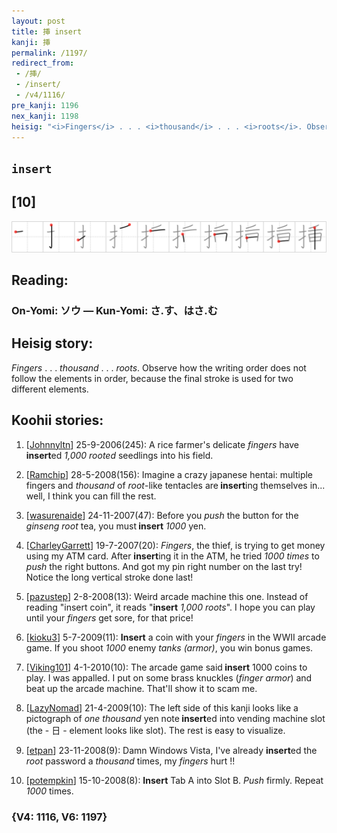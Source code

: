 ```yaml
---
layout: post
title: 挿 insert
kanji: 挿
permalink: /1197/
redirect_from:
 - /挿/
 - /insert/
 - /v4/1116/
pre_kanji: 1196
nex_kanji: 1198
heisig: "<i>Fingers</i> . . . <i>thousand</i> . . . <i>roots</i>. Observe how the writing order does not follow the elements in order, because the final stroke is used for two different elements."
---
```


## `insert`

## [10]

<div class="stroke"><img src="../images/E68CBF.png" /></div>

## Reading:

### On-Yomi: ソウ &mdash; Kun-Yomi: さ.す、はさ.む

## Heisig story:

<i>Fingers</i> . . . <i>thousand</i> . . . <i>roots</i>. Observe how the writing order does not follow the elements in order, because the final stroke is used for two different elements.

## Koohii stories:

1) [<a href="http://kanji.koohii.com/profile/Johnnyltn">Johnnyltn</a>] 25-9-2006(245): A rice farmer&#039;s delicate <em>fingers</em> have<strong> insert</strong>ed <em>1,000 rooted</em> seedlings into his field.

2) [<a href="http://kanji.koohii.com/profile/Ramchip">Ramchip</a>] 28-5-2008(156): Imagine a crazy japanese hentai: multiple fingers and <em>thousand</em> of <em>root</em>-like tentacles are<strong> insert</strong>ing themselves in... well, I think you can fill the rest.

3) [<a href="http://kanji.koohii.com/profile/wasurenaide">wasurenaide</a>] 24-11-2007(47): Before you <em>push</em> the button for the <em>ginseng root</em> tea, you must<strong> insert</strong> <em>1000</em> yen.

4) [<a href="http://kanji.koohii.com/profile/CharleyGarrett">CharleyGarrett</a>] 19-7-2007(20): <em>Fingers</em>, the thief, is trying to get money using my ATM card. After <strong>insert</strong>ing it in the ATM, he tried <em>1000 times</em> to <em>push</em> the right buttons. And got my pin right number on the last try! Notice the long vertical stroke done last!

5) [<a href="http://kanji.koohii.com/profile/pazustep">pazustep</a>] 2-8-2008(13): Weird arcade machine this one. Instead of reading &quot;insert coin&quot;, it reads &quot;<strong>insert</strong> <em>1,000 roots</em>&quot;. I hope you can play until your <em>fingers</em> get sore, for that price!

6) [<a href="http://kanji.koohii.com/profile/kioku3">kioku3</a>] 5-7-2009(11): <strong>Insert</strong> a coin with your <em>fingers</em> in the WWII arcade game. If you shoot <em>1000</em> enemy <em>tanks (armor)</em>, you win bonus games.

7) [<a href="http://kanji.koohii.com/profile/Viking101">Viking101</a>] 4-1-2010(10): The arcade game said<strong> insert</strong> 1000 coins to play. I was appalled. I put on some brass knuckles (<em>finger armor</em>) and beat up the arcade machine. That&#039;ll show it to scam me.

8) [<a href="http://kanji.koohii.com/profile/LazyNomad">LazyNomad</a>] 21-4-2009(10): The left side of this kanji looks like a pictograph of <em>one thousand</em> yen note<strong> insert</strong>ed into vending machine slot (the - 日 - element looks like slot). The rest is easy to visualize.

9) [<a href="http://kanji.koohii.com/profile/etpan">etpan</a>] 23-11-2008(9): Damn Windows Vista, I&#039;ve already <strong>insert</strong>ed the <em>root</em> password a <em>thousand</em> times, my <em>fingers</em> hurt !!

10) [<a href="http://kanji.koohii.com/profile/potempkin">potempkin</a>] 15-10-2008(8): <strong>Insert</strong> Tab A into Slot B. <em>Push</em> firmly. Repeat <em>1000</em> times.

### {V4: 1116, V6: 1197}
